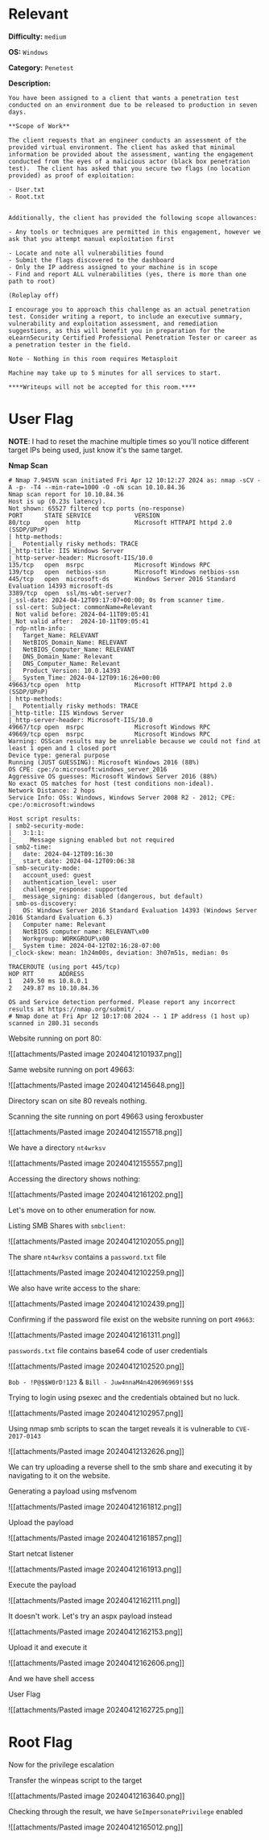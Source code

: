 
# Relevant

**Difficulty:** `medium`

**OS:** `Windows`

**Category:** `Penetest`

**Description:** 

```
You have been assigned to a client that wants a penetration test conducted on an environment due to be released to production in seven days. 

**Scope of Work**

The client requests that an engineer conducts an assessment of the provided virtual environment. The client has asked that minimal information be provided about the assessment, wanting the engagement conducted from the eyes of a malicious actor (black box penetration test).  The client has asked that you secure two flags (no location provided) as proof of exploitation:

- User.txt
- Root.txt  
    

Additionally, the client has provided the following scope allowances:

- Any tools or techniques are permitted in this engagement, however we ask that you attempt manual exploitation first  
    
- Locate and note all vulnerabilities found
- Submit the flags discovered to the dashboard
- Only the IP address assigned to your machine is in scope
- Find and report ALL vulnerabilities (yes, there is more than one path to root)

(Roleplay off)

I encourage you to approach this challenge as an actual penetration test. Consider writing a report, to include an executive summary, vulnerability and exploitation assessment, and remediation suggestions, as this will benefit you in preparation for the eLearnSecurity Certified Professional Penetration Tester or career as a penetration tester in the field.

Note - Nothing in this room requires Metasploit

Machine may take up to 5 minutes for all services to start.  

****Writeups will not be accepted for this room.****
```

# User Flag

**NOTE**: I had to reset the machine multiple times so you'll notice different target IPs being used, just know it's the same target.

**Nmap Scan**

```shell
# Nmap 7.94SVN scan initiated Fri Apr 12 10:12:27 2024 as: nmap -sCV -A -p- -T4 --min-rate=1000 -O -oN scan 10.10.84.36
Nmap scan report for 10.10.84.36
Host is up (0.23s latency).
Not shown: 65527 filtered tcp ports (no-response)
PORT      STATE SERVICE            VERSION
80/tcp    open  http               Microsoft HTTPAPI httpd 2.0 (SSDP/UPnP)
| http-methods: 
|_  Potentially risky methods: TRACE
|_http-title: IIS Windows Server
|_http-server-header: Microsoft-IIS/10.0
135/tcp   open  msrpc              Microsoft Windows RPC
139/tcp   open  netbios-ssn        Microsoft Windows netbios-ssn
445/tcp   open  microsoft-ds       Windows Server 2016 Standard Evaluation 14393 microsoft-ds
3389/tcp  open  ssl/ms-wbt-server?
|_ssl-date: 2024-04-12T09:17:07+00:00; 0s from scanner time.
| ssl-cert: Subject: commonName=Relevant
| Not valid before: 2024-04-11T09:05:41
|_Not valid after:  2024-10-11T09:05:41
| rdp-ntlm-info: 
|   Target_Name: RELEVANT
|   NetBIOS_Domain_Name: RELEVANT
|   NetBIOS_Computer_Name: RELEVANT
|   DNS_Domain_Name: Relevant
|   DNS_Computer_Name: Relevant
|   Product_Version: 10.0.14393
|_  System_Time: 2024-04-12T09:16:26+00:00
49663/tcp open  http               Microsoft HTTPAPI httpd 2.0 (SSDP/UPnP)
| http-methods: 
|_  Potentially risky methods: TRACE
|_http-title: IIS Windows Server
|_http-server-header: Microsoft-IIS/10.0
49667/tcp open  msrpc              Microsoft Windows RPC
49669/tcp open  msrpc              Microsoft Windows RPC
Warning: OSScan results may be unreliable because we could not find at least 1 open and 1 closed port
Device type: general purpose
Running (JUST GUESSING): Microsoft Windows 2016 (88%)
OS CPE: cpe:/o:microsoft:windows_server_2016
Aggressive OS guesses: Microsoft Windows Server 2016 (88%)
No exact OS matches for host (test conditions non-ideal).
Network Distance: 2 hops
Service Info: OSs: Windows, Windows Server 2008 R2 - 2012; CPE: cpe:/o:microsoft:windows

Host script results:
| smb2-security-mode: 
|   3:1:1: 
|_    Message signing enabled but not required
| smb2-time: 
|   date: 2024-04-12T09:16:30
|_  start_date: 2024-04-12T09:06:38
| smb-security-mode: 
|   account_used: guest
|   authentication_level: user
|   challenge_response: supported
|_  message_signing: disabled (dangerous, but default)
| smb-os-discovery: 
|   OS: Windows Server 2016 Standard Evaluation 14393 (Windows Server 2016 Standard Evaluation 6.3)
|   Computer name: Relevant
|   NetBIOS computer name: RELEVANT\x00
|   Workgroup: WORKGROUP\x00
|_  System time: 2024-04-12T02:16:28-07:00
|_clock-skew: mean: 1h24m00s, deviation: 3h07m51s, median: 0s

TRACEROUTE (using port 445/tcp)
HOP RTT       ADDRESS
1   249.50 ms 10.8.0.1
2   249.87 ms 10.10.84.36

OS and Service detection performed. Please report any incorrect results at https://nmap.org/submit/ .
# Nmap done at Fri Apr 12 10:17:08 2024 -- 1 IP address (1 host up) scanned in 280.31 seconds

```

Website running on port 80:

![[attachments/Pasted image 20240412101937.png]]

Same website running on port 49663:

![[attachments/Pasted image 20240412145648.png]]

Directory scan on site 80 reveals nothing.

Scanning the site running on port 49663 using feroxbuster

![[attachments/Pasted image 20240412155718.png]]

We have a directory `nt4wrksv`

![[attachments/Pasted image 20240412155557.png]]

Accessing the directory shows nothing:

![[attachments/Pasted image 20240412161202.png]]

Let's move on to other enumeration for now.

Listing SMB Shares with `smbclient`:

![[attachments/Pasted image 20240412102055.png]]

The share `nt4wrksv` contains a `password.txt` file

![[attachments/Pasted image 20240412102259.png]]

We also have write access to the share:

![[attachments/Pasted image 20240412102439.png]]

Confirming if the password file exist on the website running on port `49663`:

![[attachments/Pasted image 20240412161311.png]]

`passwords.txt` file contains base64 code of user credentials

![[attachments/Pasted image 20240412102520.png]]

`Bob - !P@$$W0rD!123` &  `Bill - Juw4nnaM4n420696969!$$$`

Trying to login using psexec and the credentials obtained but no luck.

![[attachments/Pasted image 20240412102957.png]]


Using nmap smb scripts to scan the target reveals it is vulnerable to `CVE-2017-0143`

![[attachments/Pasted image 20240412132626.png]]

We can try uploading a reverse shell to the smb share and executing it by navigating to it on the website.

Generating a payload using msfvenom

![[attachments/Pasted image 20240412161812.png]]

Upload the payload

![[attachments/Pasted image 20240412161857.png]]

Start netcat listener

![[attachments/Pasted image 20240412161913.png]]

Execute the payload

![[attachments/Pasted image 20240412162111.png]]

It doesn't work. Let's try an aspx payload instead

![[attachments/Pasted image 20240412162153.png]]

Upload it and execute it

![[attachments/Pasted image 20240412162606.png]]

And we have shell access

User Flag

![[attachments/Pasted image 20240412162725.png]]

# Root Flag

Now for the privilege escalation

Transfer the winpeas script to the target 

![[attachments/Pasted image 20240412163640.png]]

Checking through the result, we have `SeImpersonatePrivilege` enabled

![[attachments/Pasted image 20240412165012.png]]

